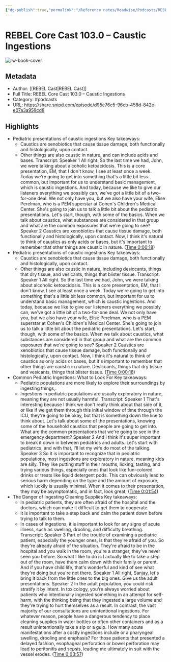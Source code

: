 ```yaml
---
{"dg-publish":true,"permalink":"/Reference notes/Readwise/Podcasts/REBEL Core Cast 103.0 – Caustic Ingestions/"}
---
```


# REBEL Core Cast 103.0 – Caustic Ingestions

![rw-book-cover](https://wsrv.nl/?url=https%3A%2F%2Frebelem.com%2Fwp-content%2Fuploads%2Fpowerpress%2Frebelcast_logo2.jpg&w=100&h=100)

## Metadata
- Author: [[REBEL Cast\|REBEL Cast]]
- Full Title: REBEL Core Cast 103.0 – Caustic Ingestions
- Category: #podcasts
- URL: https://share.snipd.com/episode/d95e76c5-96cb-458d-842e-e07a3a959cd8

## Highlights
- Pediatric presentations of caustic ingestions
  Key takeaways:
  - Caustics are xenobiotics that cause tissue damage, both functionally and histologically, upon contact.
  - Other things are also caustic in nature, and can include acids and bases.
  Transcript:
  Speaker 1
  All right. So the last time we had, John, we were talking about alcoholic ketoacidosis. This is a core presentation, EM, that I don't know, I see at least once a week. Today we're going to get into something that's a little bit less common, but important for us to understand basic management, which is caustic ingestions. And today, because we like to give our listeners everything we possibly can, we've got a little bit of a two-for-one deal. We not only have you, but we also have your wife, Elise Perelman, who is a PEM superstar at Cohen's Children's Medical Center. She's going to join us to talk a little bit about the pediatric presentations. Let's start, though, with some of the basics. When we talk about caustics, what substances are considered in that group and what are the common exposures that we're going to see?
  Speaker 2
  Caustics are xenobiotics that cause tissue damage, both functionally and histologically, upon contact. Now, I think it's natural to think of caustics as only acids or bases, but it's important to remember that other things are caustic in nature. ([Time 0:00:18](https://share.snipd.com/snip/2a0c77d7-3039-4960-b02d-9a29b27af78b))
- Pediatric presentations of caustic ingestions
  Key takeaways:
  - Caustics are xenobiotics that cause tissue damage, both functionally and histologically, upon contact.
  - Other things are also caustic in nature, including desiccants, things that dry tissue, and vesicants, things that blister tissue.
  Transcript:
  Speaker 1
  All right. So the last time we had, John, we were talking about alcoholic ketoacidosis. This is a core presentation, EM, that I don't know, I see at least once a week. Today we're going to get into something that's a little bit less common, but important for us to understand basic management, which is caustic ingestions. And today, because we like to give our listeners everything we possibly can, we've got a little bit of a two-for-one deal. We not only have you, but we also have your wife, Elise Perelman, who is a PEM superstar at Cohen's Children's Medical Center. She's going to join us to talk a little bit about the pediatric presentations. Let's start, though, with some of the basics. When we talk about caustics, what substances are considered in that group and what are the common exposures that we're going to see?
  Speaker 2
  Caustics are xenobiotics that cause tissue damage, both functionally and histologically, upon contact. Now, I think it's natural to think of caustics as only acids or bases, but it's important to remember that other things are caustic in nature. Desiccants, things that dry tissue and vesicants, things that blister tissue. ([Time 0:00:18](https://share.snipd.com/snip/6710c3b9-09b9-49ba-8282-0753170a9927))
- Common Pediatric Ingestions: What to Look For
  Key takeaways:
  - Pediatric populations are more likely to explore their surroundings by ingesting things,.
  - Ingestions in pediatric populations are usually exploratory in nature, meaning they are not usually harmful.
  Transcript:
  Speaker 1
  That's interesting because I think we don't really think about that side of it, or like if we get them through this initial window of time through the ICU, they're going to be okay, but that is something down the line to think about. Let's talk about some of the presentations, knowing some of the household caustics that people are going to get into. What are the common presentations that we're going to see in the emergency department?
  Speaker 2
  And I think it's super important to break it down in between pediatrics and adults. Let's start with pediatrics, and with that, I'll let my wife do most of the talking.
  Speaker 3
  So it is important to recognize that in pediatric populations, most ingestions are exploratory in nature, meaning kids are silly. They like putting stuff in their mouths, licking, tasting, and trying various things, especially ones that look like fun-colored drinks or treats like liquid detergent pods. This can obviously lead to serious harm depending on the type and the amount of exposure, which luckily is usually minimal. When it comes to their presentation, they may be asymptomatic, and in fact, look great, ([Time 0:01:54](https://share.snipd.com/snip/413aa806-53ef-4a1e-be89-2687e5d44864))
- The Danger of Ingesting Cleaning Supplies
  Key takeaways:
  - In pediatric patients, they are often afraid of the hospital and the doctors, which can make it difficult to get them to cooperate.
  - It is important to take a step back and calm the patient down before trying to talk to them.
  - In cases of ingestions, it is important to look for any signs of acute illness, such as swelling, drooling, and difficulty breathing.
  Transcript:
  Speaker 3
  Part of the trouble of examining a pediatric patient, especially the younger ones, is that they're afraid of you. So they're already afraid of the situation. They're afraid to be in the hospital and you walk in the room, you're a stranger, they've never seen you before. So what I like to do is I actually like to take a step out of the room, have them calm down with their family or parent. And if you have child life, that's wonderful and kind of see what they're doing but you're not there.
  Speaker 1
  All right, Sanjay, let's bring it back from the little ones to the big ones. Give us the adult presentations.
  Speaker 2
  In the adult population, you could risk stratify it by intent. In toxicology, you're always worried about patients who intentionally ingested something in an attempt for self-harm, with the thinking being that they ingested a large volume and they're trying to hurt themselves as a result. In contrast, the vast majority of our consultations are unintentional ingestions. For whatever reason, people have a dangerous tendency to place cleaning supplies in water bottles or often other containers and as a result unintentionally take a sip or a gulp. How many acute manifestations after a costly ingestions include or a pharyngeal swelling, drooling and emphasis? For those patients that presented a delayed fashion, esophageal perforation or bowel perforation may lead to peritonitis and sepsis, leading me ultimately in suit with the vessel erodes. ([Time 0:03:57](https://share.snipd.com/snip/e4fd8d1c-2cd5-4dde-a884-e93d4d4bdf8e))

